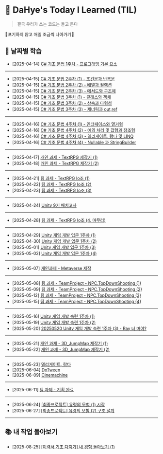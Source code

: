 # 📝 DaHye's Today I Learned (TIL)

> 결국 우리가 쓰는 코드는 돌고 돈다

🎇포기하지 않고 매일 조금씩 나아가기🎇

## 📅 날짜별 학습
- [2025-04-14] [C# 기초 문법 1주차 - 프로그래밍 기본 요소](./TIL/2025-04-14.md)
- --
- [2025-04-15] [C# 기초 문법 2주차 (1) - 조건문과 반복문](./TIL/2025-04-15(01).md)
- [2025-04-15] [C# 기초 문법 2주차 (2) - 배열과 컬렉션](./TIL/2025-04-15(02).md)
- [2025-04-15] [C# 기초 문법 2주차 (3) - 메서드와 구조체](./TIL/2025-04-15(03).md)
- [2025-04-15] [C# 기초 문법 3주차 (1) - 클래스와 객체](./TIL/2025-04-15(04).md)
- [2025-04-15] [C# 기초 문법 3주차 (2) - 상속과 다형성](./TIL/2025-04-15(05).md)
- [2025-04-15] [C# 기초 문법 3주차 (3) - 제너릭과 out,ref](./TIL/2025-04-15(06).md)
- --
- [2025-04-16] [C# 기초 문법 4주차 (1) - 인터페이스와 열거형](./TIL/2025-04-16(01).md)
- [2025-04-16] [C# 기초 문법 4주차 (2) - 예외 처리 및 값형과 참조형](./TIL/2025-04-16(02).md)
- [2025-04-16] [C# 기초 문법 4주차 (3) - 델리게이트, 람다 및 LINQ](./TIL/2025-04-16(03).md)
- [2025-04-16] [C# 기초 문법 4주차 (4) - Nullable 과 StringBuilder](./TIL/2025-04-16(04).md)
- --
- [2025-04-17] [개인 과제 - TextRPG 제작기 (1)](./TIL/2025-04-17.md)
- [2025-04-18] [개인 과제 - TextRPG 제작기 (2)](./TIL/2025-04-18.md)
- --
- [2025-04-21] [팀 과제 - TextRPG Io조 (1)](./TIL/2025-04-21.md)
- [2025-04-22] [팀 과제 - TextRPG Io조 (2)](./TIL/2025-04-22.md)
- [2025-04-23] [팀 과제 - TextRPG Io조 (3)](./TIL/2025-04-23.md)
- --
- [2025-04-24] [Unity 9기 배치고사](./TIL/2025-04-24.md)
- --
- [2025-04-28] [팀 과제 - TextRPG Io조 (4. 마무리)](./TIL/2025-04-28.md)
- --
- [2025-04-29] [Unity 게임 개발 입문 1주차 (1)](./TIL/2025-04-29.md)
- [2025-04-30] [Unity 게임 개발 입문 1주차 (2)](./TIL/2025-04-30.md)
- [2025-05-01] [Unity 게임 개발 입문 1주차 (3)](./TIL/2025-05-01.md)
- [2025-05-02] [Unity 게임 개발 입문 1주차 (4)](./TIL/2025-05-02.md)
- --
- [2025-05-07] [개인과제 - Metaverse 제작](./TIL/2025-05-07.md)
- --
- [2025-05-08] [팀 과제 - TeamProject - NPC.TopDownShooting (1)](./TIL/2025-05-08.md)
- [2025-05-09] [팀 과제 - TeamProject - NPC.TopDownShooting (2)](./TIL/2025-05-09.md)
- [2025-05-12] [팀 과제 - TeamProject - NPC.TopDownShooting (3)](./TIL/2025-05-12.md)
- [2025-05-15] [팀 과제 - TeamProject - NPC.TopDownShooting (4)](./TIL/2025-05-15.md)
- --
- [2025-05-16] [Unity 게임 개발 숙련 1주차 (1)](./TIL/2025-05-16.md)
- [2025-05-19] [Unity 게임 개발 숙련 1주차 (2)](./TIL/2025-05-19.md)
- [2025-05-20] [20250520 Unity 게임 개발 숙련 1주차 (3) - Ray 너 머야?](./TIL/2025-05-20.md)
- --
- [2025-05-21] [개인 과제 - 3D_JumpMap 제작기 (1)](./TIL/2025-05-21.md)
- [2025-05-22] [개인 과제 - 3D_JumpMap 제작기 (2)](./TIL/2025-05-22.md)
- --
- [2025-05-23] [델리게이트, 람다](./2025-05-23.md)
- [2025-06-04] [DoTween](./TIL/2025-06-04.md)
- [2025-06-09] [Cinemachine](./TIL/2025-06-09.md)
- --
- [2025-06-11] [팀 과제 - 기획 완료](./TIL/2025-06-11.md)
- --
- [2025-06-24] [[최종프로젝트] 유령의 모험 (1) 시작](./TIL/2025-06-24.md)
- [2025-06-27] [[최종프로젝트] 유령의 모험 (2) 구조 설계](./TIL/2025-06-27.md)
- --
## 📚 내 작업 돌아보기
- [2025-08-25] [[이력서 기초 다지기] 내 경험 돌아보기 (1)](./TIL/2025-08-25.md)
